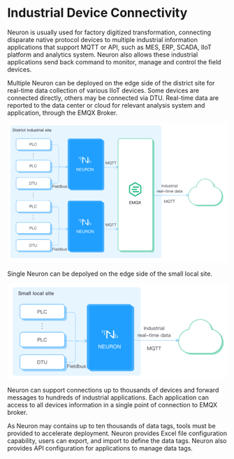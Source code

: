 # Industrial Device Connectivity
Neuron is usually used for factory digitized transformation, connecting disparate native protocol devices to multiple industrial information applications that support MQTT or API, such as MES, ERP, SCADA, IIoT platform and analytics system. Neuron also allows these industrial applications send back command to monitor, manage and control the field devices. 

Multiple Neuron can be deployed on the edge side of the district site for real-time data collection of various IIoT devices. Some devices are connected directly, others may be connected via DTU. Real-time data are reported to the data center or cloud for relevant analysis system and application, through the EMQX Broker.

![district-site](./assets/district-site.png)

Single Neuron can be depolyed on the edge side of the small local site.

![small-site](./assets/small-site.png)

Neuron can support connections up to thousands of devices and forward messages to hundreds of industrial applications. Each application can access to all devices information in a single point of connection to EMQX broker.

As Neuron may contains up to ten thousands of data tags, tools must be provided to accelerate deployment. Neuron provides Excel file configuration capability, users can export, and import to define the data tags. Neuron also provides API configuration for applications to manage data tags. 
